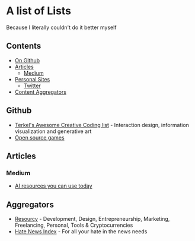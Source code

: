 # A list of Lists
Because I literally couldn't do it better myself

## Contents
* [On Github](#github)
* [Articles](#articles)
  * [Medium](#medium)
* [Personal Sites](#people)
  * [Twitter](#twitter)
* [Content Aggregators](#Aggregators)

## Github
* [Terkel's Awesome Creative Coding list](https://github.com/terkelg/awesome-creative-coding) - Interaction design, information visualization and generative art
* [Open source games](https://github.com/leereilly/games)

## Articles

### Medium

* [AI resources you can use today](https://medium.com/imlyra/a-list-of-artificial-intelligence-tools-you-can-use-today-for-personal-use-1-3-7f1b60b6c94f)

## Aggregators
* [Resourcy](https://resourcy.space/) - Development, Design, Entrepreneurship, Marketing, Freelancing, Personal, Tools & Cryptocurrencies
* [Hate News Index](https://projects.propublica.org/hate-news-index/) - For all your hate in the news needs
